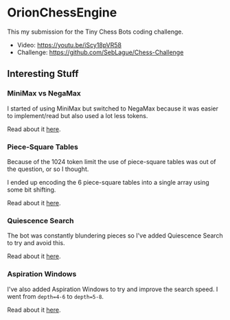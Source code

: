 # OrionChessEngine
This my submission for the Tiny Chess Bots coding challenge.

- Video: https://youtu.be/iScy18pVR58
- Challenge: https://github.com/SebLague/Chess-Challenge

## Interesting Stuff
### MiniMax vs NegaMax
I started of using MiniMax but switched to NegaMax because it was easier to implement/read but also used a lot less tokens.

Read about it [here](https://www.chessprogramming.org/Negamax).

### Piece-Square Tables
Because of the 1024 token limit the use of piece-square tables was out of the question, or so I thought.

I ended up encoding the 6 piece-square tables into a single array using some bit shifting. 

Read about it [here](https://github.com/maartenpeels/PetitePawnWizard/blob/main/Chess-Challenge/src/My%20Bot/PSTEncoder.py).

### Quiescence Search
The bot was constantly blundering pieces so I've added Quiescence Search to try and avoid this. 

Read about it [here](https://www.chessprogramming.org/Quiescence_Search).

### Aspiration Windows
I've also added Aspiration Windows to try and improve the search speed. I went from `depth=4-6` to `depth=5-8`. 

Read about it [here](https://www.chessprogramming.org/Aspiration_Windows).